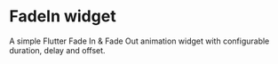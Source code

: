 # FadeIn widget
A simple Flutter Fade In & Fade Out animation widget with configurable duration, delay and offset.
